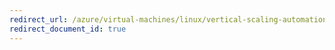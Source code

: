 ```yaml
---
redirect_url: /azure/virtual-machines/linux/vertical-scaling-automation
redirect_document_id: true
---
```


